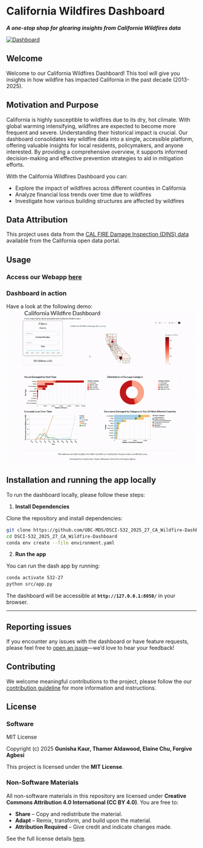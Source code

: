 # California Wildfires Dashboard
***A one-stop shop for glearing insights from California Wildfires data***

[![Dashboard](https://img.shields.io/badge/Dashboard-Live-brightgreen)](https://dsci-532-2025-27-ca-wildfire-dashboard.onrender.com/)

## Welcome
Welcome to our California Wildfires Dashboard! This tool will give you insights in how wildfire has impacted California in the past decade (2013-2025).

## Motivation and Purpose
California is highly susceptible to wildfires due to its dry, hot climate. With global warming intensifying, wildfires are expected to become more frequent and severe. Understanding their historical impact is crucial. Our dashboard consolidates key wildfire data into a single, accessible platform, offering valuable insights for local residents, policymakers, and anyone interested. By providing a comprehensive overview, it supports informed decision-making and effective prevention strategies to aid in mitigation efforts. 

With the California Wildfires Dashboard you can:
- Explore the impact of wildfires across different counties in California
- Analyze financial loss trends over time due to wildfires
- Investigate how various building structures are affected by wildfires

## Data Attribution
This project uses data from the [CAL FIRE Damage Inspection (DINS) data](https://data.ca.gov/dataset/cal-fire-damage-inspection-dins-data) available from the California open data portal.


## Usage
### Access our Webapp [here](https://dsci-532-2025-27-ca-wildfire-dashboard.onrender.com/)

### Dashboard in action
Have a look at the following demo:
![gif of California wildfire dashboard](img/demo.gif)

## Installation and running the app locally
To run the dashboard locally, please follow these steps:
1) **Install Dependencies**

Clone the repository and install dependencies:
```bash
git clone https://github.com/UBC-MDS/DSCI-532_2025_27_CA_Wildfire-Dashboard.git
cd DSCI-532_2025_27_CA_Wildfire-Dashboard
conda env create --file environment.yaml
```
2) **Run the app**

You can run the dash app by running:
```bash
conda activate 532-27
python src/app.py
```
The dashboard will be accessible at **`http://127.0.0.1:8050/`** in your browser.  

---

## Reporting issues
If you encounter any issues with the dashboard or have feature requests, please feel free to [open an issue](https://github.com/UBC-MDS/DSCI-532_2025_27_CA_Wildfire-Dashboard/issues)—we’d love to hear your feedback!

## Contributing
We welcome meaningful contributions to the project, please follow the our [contribution guideline](https://github.com/UBC-MDS/DSCI-532_2025_27_CA_Wildfire-Dashboard/blob/main/CONTRIBUTING.md) for more information and instructions.


## License
### **Software**  
MIT License  

Copyright (c) 2025 **Gunisha Kaur, Thamer Aldawood, Elaine Chu, Forgive Agbesi**  

This project is licensed under the **MIT License**.

### **Non-Software Materials**  
All non-software materials in this repository are licensed under **Creative Commons Attribution 4.0 International (CC BY 4.0)**. You are free to:  
- **Share** – Copy and redistribute the material.  
- **Adapt** – Remix, transform, and build upon the material.  
- **Attribution Required** – Give credit and indicate changes made.  

See the full license details [here](LICENSE.md).  
